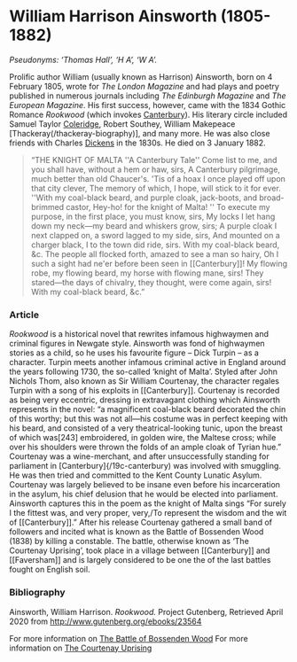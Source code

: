 # William Harrison Ainsworth (1805-1882)
*Pseudonyms: ‘Thomas Hall’, ‘H A’, ‘W A’.*

Prolific author William (usually known as Harrison) Ainsworth, born on 4 February 1805, wrote for _The London Magazine_ and had plays and poetry published in numerous journals including _The Edinburgh Magazine_ and _The European Magazine_. His first success, however, came with the 1834 Gothic Romance _Rookwood_ (which invokes [Canterbury](/19c-canterbury)). His literary circle included Samuel Taylor [Coleridge](/coleridge-biography), Robert Southey, William Makepeace [Thackeray(/thackeray-biography)], and many more. He was also close friends with Charles [Dickens](/dickens-biography) in the 1830s. He died on 3 January 1882.

>“THE KNIGHT OF MALTA
''A Canterbury Tale''
Come list to me, and you shall have, without a hem or haw, sirs,
A Canterbury pilgrimage, much better than old Chaucer's.
'Tis of a hoax I once played off upon that city clever,
The memory of which, I hope, will stick to it for ever.
''With my coal-black beard, and purple cloak,
jack-boots, and broad-brimmed castor,
Hey-ho! for the knight of Malta! ''
To execute my purpose, in the first place, you must know, sirs,
My locks I let hang down my neck—my beard and whiskers grow, sirs;
A purple cloak I next clapped on, a sword lagged to my side, sirs,
And mounted on a charger black, I to the town did ride, sirs.
With my coal-black beard, &c.
The people all flocked forth, amazed to see a man so hairy,
Oh I such a sight had ne'er before been seen in [[Canterbury]]!
My flowing robe, my flowing beard, my horse with flowing mane, sirs!
They stared—the days of chivalry, they thought, were come again, sirs!
With my coal-black beard, &c.”

 ### Article

_Rookwood_ is a historical novel that rewrites infamous highwaymen and criminal figures in Newgate style. Ainsworth was fond of highwaymen stories as a child, so he uses his favourite figure – Dick Turpin – as a character. Turpin meets another infamous criminal active in England around the years following 1730, the so-called ‘knight of Malta’. Styled after John Nichols Thom, also known as Sir William Courtenay, the character regales Turpin with a song of his exploits in [[Canterbury]]. Courtenay is recorded as being very eccentric, dressing in extravagant clothing which Ainsworth represents in the novel: 
“a magnificent coal-black beard decorated the chin of this worthy; but this was not all—his costume was in perfect keeping with his beard, and consisted of a very theatrical-looking tunic, upon the breast of which was[243] embroidered, in golden wire, the Maltese cross; while over his shoulders were thrown the folds of an ample cloak of Tyrian hue.” 
Courtenay was a wine-merchant, and after unsuccessfully standing for parliament in [Canterbury]{/19c-canterbury) was involved with smuggling. He was then tried and committed to the Kent County Lunatic Asylum. Courtenay was largely believed to be insane even before his incarceration in the asylum, his chief delusion that he would be elected into parliament. Ainsworth captures this in the poem as the knight of Malta sings “For surely I the fittest was, and very proper, very,/To represent the wisdom and the wit of [[Canterbury]].” After his release Courtenay gathered a small band of followers and incited what is known as the Battle of Bossenden Wood (1838) by killing a constable. The battle, otherwise known as ‘The Courtenay Uprising’, took place in a village between [[Canterbury]] and [[Faversham]] and is largely considered to be one the of the last battles fought on English soil. 


### Bibliography

Ainsworth, William Harrison. _Rookwood._ Project Gutenberg, Retrieved April 2020 from http://www.gutenberg.org/ebooks/23564

For more information on [The Battle of Bossenden Wood](https://favershamlife.org/the-battle-of-bossenden-wood-1838/)
For more information on [The Courtenay Uprising](http://www.kentpast.co.uk/the%20courtenay%20uprising.html) 
